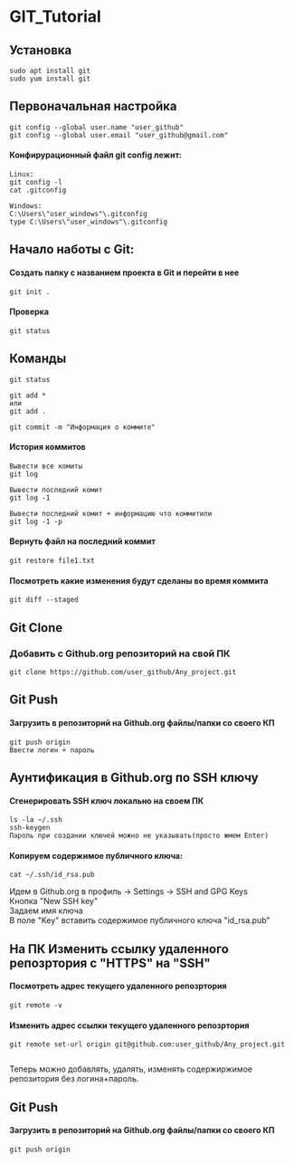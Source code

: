 # GIT_Tutorial

## Установка

```
sudo apt install git
sudo yum install git
```
## Первоначальная настройка

```
git config --global user.name "user_github"
git config --global user.email "user_github@gmail.com"
```
####  Конфирурационный файл git config лежит:

```
Linux:
git config -l
cat .gitconfig

Windows:
C:\Users\"user_windows"\.gitconfig
type C:\Users\"user_windows"\.gitconfig
```

## Начало наботы с Git:

#### Создать папку с названием проекта в Git и перейти в нее

```
git init .
```

#### Проверка

```
git status
```

## Команды

```
git status

git add *
или
git add .

git commit -m "Информация о коммите"
```

#### История коммитов

```
Вывести все комиты
git log

Вывести последний комит
git log -1

Вывести последний комит + информацию что коммитили
git log -1 -p
```

#### Вернуть файл на последний коммит

```
git restore file1.txt
```

#### Посмотреть какие изменения будут сделаны во время коммита

```
git diff --staged
```

## Git Clone
### Добавить с Github.org репозиторий на свой ПК

```
git clone https://github.com/user_github/Any_project.git
```


## Git Push
#### Загрузить в репозиторий на Github.org файлы/папки со своего КП

```
git push origin
Ввести логин + пароль
```

## Аунтификация в Github.org по SSH ключу
#### Сгенерировать SSH ключ локально на своем ПК

```
ls -la ~/.ssh
ssh-keygen
Пароль при создании ключей можно не указывать(просто жмем Enter)
```

#### Копируем содержимое публичного ключа:
```
cat ~/.ssh/id_rsa.pub
```
Идем в Github.org в профиль -> Settings -> SSH and GPG Keys  
Кнопка "New SSH key"  
Задаем имя ключа  
В поле "Key" вставить содержимое публичного ключа "id_rsa.pub"  

## На ПК Изменить ссылку удаленного репозртория с "HTTPS" на "SSH"

#### Посмотреть адрес текущего удаленного репозртория

```
git remote -v
```

#### Изменить адрес ссылки текущего удаленного репозртория

```
git remote set-url origin git@github.com:user_github/Any_project.git
                          
```

Теперь можно добавлять, удалять, изменять содержиржимое репозитория без логина+пароль.  

## Git Push
#### Загрузить в репозиторий на Github.org файлы/папки со своего КП

```
git push origin
```

